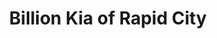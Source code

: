 ---
title: "Billion Kia of Rapid City"
url: /rapid-city/billion-kia-of-rapid-city/
shop: Autohaus
---